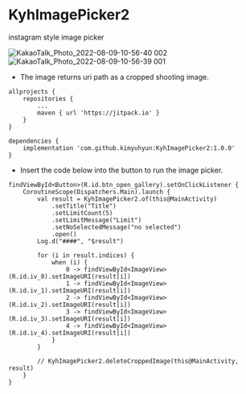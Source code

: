 # KyhImagePicker2
instagram style image picker

![KakaoTalk_Photo_2022-08-09-10-56-40 002](https://user-images.githubusercontent.com/29136588/183547138-8cf9168c-7a13-451e-9a01-cdf043447be0.jpeg)
![KakaoTalk_Photo_2022-08-09-10-56-39 001](https://user-images.githubusercontent.com/29136588/183547144-9315d0d7-8f1d-4e33-a916-12e915e20bed.jpeg)

- The image returns uri path as a cropped shooting image.

```
allprojects {
    repositories {
        ...
        maven { url 'https://jitpack.io' }
    }
}
```

```
dependencies {
    implementation 'com.github.kimyuhyun:KyhImagePicker2:1.0.0'
}
```


- Insert the code below into the button to run the image picker.
```
findViewById<Button>(R.id.btn_open_gallery).setOnClickListener {
    CoroutineScope(Dispatchers.Main).launch {
        val result = KyhImagePicker2.of(this@MainActivity)
            .setTitle("Title")
            .setLimitCount(5)
            .setLimitMessage("Limit")
            .setNoSelectedMessage("no selected")
            .open()
        Log.d("####", "$result")

        for (i in result.indices) {
            when (i) {
                0 -> findViewById<ImageView>(R.id.iv_0).setImageURI(result[i])
                1 -> findViewById<ImageView>(R.id.iv_1).setImageURI(result[i])
                2 -> findViewById<ImageView>(R.id.iv_2).setImageURI(result[i])
                3 -> findViewById<ImageView>(R.id.iv_3).setImageURI(result[i])
                4 -> findViewById<ImageView>(R.id.iv_4).setImageURI(result[i])
            }
        }

        // KyhImagePicker2.deleteCroppedImage(this@MainActivity, result)
    }
}
```


